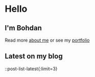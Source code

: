 # Hello

## I'm Bohdan

Read more [about me](/about) or see my [portfolio](/projects)

## Latest on my blog

::post-list-latest{:limit=3}
